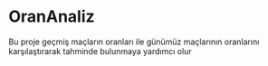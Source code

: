 # OranAnaliz
Bu proje geçmiş maçların oranları ile günümüz maçlarının oranlarını karşılaştırarak tahminde bulunmaya yardımcı olur
